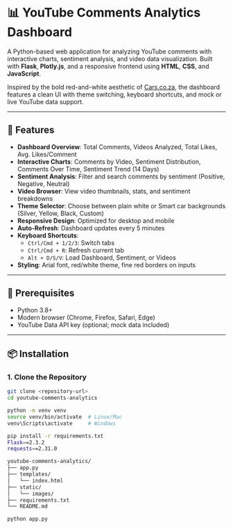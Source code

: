 # 📊 YouTube Comments Analytics Dashboard

A Python-based web application for analyzing YouTube comments with interactive charts, sentiment analysis, and video data visualization. Built with **Flask**, **Plotly.js**, and a responsive frontend using **HTML**, **CSS**, and **JavaScript**.

Inspired by the bold red-and-white aesthetic of [Cars.co.za](https://www.cars.co.za), the dashboard features a clean UI with theme switching, keyboard shortcuts, and mock or live YouTube data support.

---

## 🚀 Features

- **Dashboard Overview**: Total Comments, Videos Analyzed, Total Likes, Avg. Likes/Comment
- **Interactive Charts**: Comments by Video, Sentiment Distribution, Comments Over Time, Sentiment Trend (14 Days)
- **Sentiment Analysis**: Filter and search comments by sentiment (Positive, Negative, Neutral)
- **Video Browser**: View video thumbnails, stats, and sentiment breakdowns
- **Theme Selector**: Choose between plain white or Smart car backgrounds (Silver, Yellow, Black, Custom)
- **Responsive Design**: Optimized for desktop and mobile
- **Auto-Refresh**: Dashboard updates every 5 minutes
- **Keyboard Shortcuts**:
  - `Ctrl/Cmd + 1/2/3`: Switch tabs
  - `Ctrl/Cmd + R`: Refresh current tab
  - `Alt + D/S/V`: Load Dashboard, Sentiment, or Videos
- **Styling**: Arial font, red/white theme, fine red borders on inputs

---

## 🧰 Prerequisites

- Python 3.8+
- Modern browser (Chrome, Firefox, Safari, Edge)
- YouTube Data API key (optional; mock data included)

---

## 📦 Installation

### 1. Clone the Repository

```bash
git clone <repository-url>
cd youtube-comments-analytics

python -m venv venv
source venv/bin/activate  # Linux/Mac
venv\Scripts\activate     # Windows

pip install -r requirements.txt
Flask==2.3.2
requests==2.31.0

youtube-comments-analytics/
├── app.py
├── templates/
│   └── index.html
├── static/
│   └── images/
├── requirements.txt
└── README.md

python app.py
